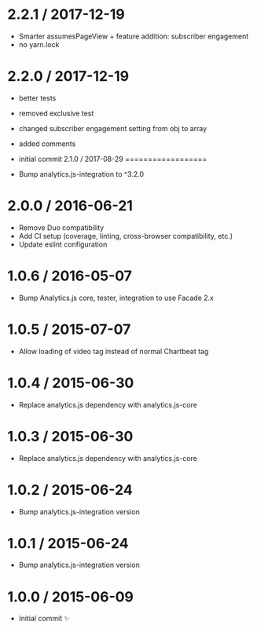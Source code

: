 
2.2.1 / 2017-12-19
==================

  * Smarter assumesPageView + feature addition: subscriber engagement
  * no yarn.lock

2.2.0 / 2017-12-19
==================

  * better tests
  * removed exclusive test
  * changed subscriber engagement setting from obj to array
  * added comments
  * initial commit
2.1.0 / 2017-08-29
==================

  * Bump analytics.js-integration to ^3.2.0

2.0.0 / 2016-06-21
==================

  * Remove Duo compatibility
  * Add CI setup (coverage, linting, cross-browser compatibility, etc.)
  * Update eslint configuration

1.0.6 / 2016-05-07
==================

  * Bump Analytics.js core, tester, integration to use Facade 2.x

1.0.5 / 2015-07-07
==================

  * Allow loading of video tag instead of normal Chartbeat tag

1.0.4 / 2015-06-30
==================

  * Replace analytics.js dependency with analytics.js-core

1.0.3 / 2015-06-30
==================

  * Replace analytics.js dependency with analytics.js-core

1.0.2 / 2015-06-24
==================

  * Bump analytics.js-integration version

1.0.1 / 2015-06-24
==================

  * Bump analytics.js-integration version

1.0.0 / 2015-06-09
==================

  * Initial commit :sparkles:
